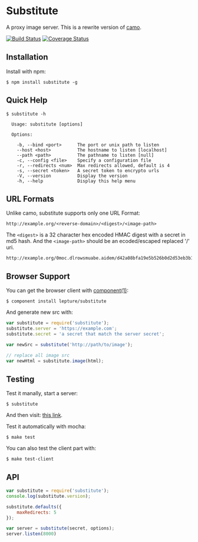 # Substitute

A proxy image server. This is a rewrite version of [camo](https://github.com/atmos/camo).


[![Build Status](https://travis-ci.org/lepture/substitute.png?branch=master)](https://travis-ci.org/lepture/substitute)
[![Coverage Status](https://coveralls.io/repos/lepture/substitute/badge.png?branch=master)](https://coveralls.io/r/lepture/substitute)


## Installation

Install with npm:

```
$ npm install substitute -g
```


## Quick Help

```
$ substitute -h

  Usage: substitute [options]

  Options:

    -b, --bind <port>      The port or unix path to listen
    --host <host>          The hostname to listen [localhost]
    --path <path>          The pathname to listen [null]
    -c, --config <file>    Specify a configuration file
    -r, --redirects <num>  Max redirects allowed, default is 4
    -s, --secret <token>   A secret token to encrypto urls
    -V, --version          Display the version
    -h, --help             Display this help menu
```


## URL Formats

Unlike camo, substitute supports only one URL Format:

```
http://example.org/<reverse-domain>/<digest>/<image-path>
```

The `<digest>` is a 32 character hex encoded HMAC digest with a secret in md5 hash. And the `<image-path>` should be an ecoded/escaped replaced '/' uri.

```
http://example.org/0moc.dlrowsmuabe.aidem/d42a08bfa19e5b526b0d2d53eb3b106c/picture%23Mincemeat%23Pimp.jpg
```


## Browser Support

You can get the browser client with [component(1)](http://component.io):

    $ component install lepture/substitute

And generate new src with:

```js
var substitute = require('substitute');
substitute.server = 'https://example.com';
substitute.secret = 'a secret that match the server secret';

var newSrc = substitute('http://path/to/image');

// replace all image src
var newHtml = substitute.image(html);
```


## Testing

Test it manally, start a server:

```
$ substitute
```

And then visit: [this link](http://localhost:8000/0moc.dlrowsmuabe.aidem/d42a08bfa19e5b526b0d2d53eb3b106c/picture%23Mincemeat%23Pimp.jpg).

Test it automatically with mocha:

```
$ make test
```

You can also test the client part with:

```
$ make test-client
```


## API


```js
var substitute = require('substitute');
console.log(substitute.version);

substitute.defaults({
    maxRedirects: 5
});

var server = substitute(secret, options);
server.listen(8000)
```
